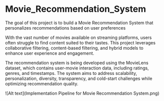 # Movie_Recommendation_System
The goal of this project is to build a Movie Recommendation System that personalizes recommendations based on user preferences

With the vast number of movies available on streaming platforms, users often struggle to find content suited to their tastes. This project leverages collaborative filtering, content-based filtering, and hybrid models to enhance user experience and engagement.

The recommendation system is being developed using the MovieLens dataset, which contains user-movie interaction data, including ratings, genres, and timestamps. The system aims to address scalability, personalization, diversity, transparency, and cold-start challenges while optimizing recommendation quality.


![Alt text](Implementation Pipeline for Movie Recommendation System.png)